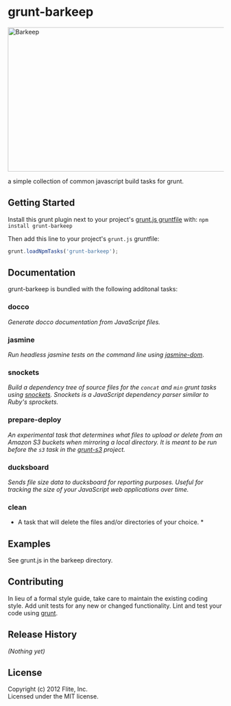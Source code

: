 # grunt-barkeep

<img src="http://bit.ly/wAqCqY" alt="Barkeep" title="Barkeep" height="336" width="535"/>

a simple collection of common javascript build tasks for grunt.

## Getting Started
Install this grunt plugin next to your project's [grunt.js gruntfile][getting_started] with: `npm install grunt-barkeep`

Then add this line to your project's `grunt.js` gruntfile:

```javascript
grunt.loadNpmTasks('grunt-barkeep');
```

[grunt]: https://github.com/cowboy/grunt
[getting_started]: https://github.com/cowboy/grunt/blob/master/docs/getting_started.md

## Documentation

grunt-barkeep is bundled with the following additonal tasks:

### docco
*Generate docco documentation from JavaScript files.*

### jasmine
*Run headless jasmine tests on the command line using [jasmine-dom](https://github.com/andrewpmckenzie/node-jasmine-dom)*.

### snockets
*Build a dependency tree of source files for the `concat` and `min` grunt tasks using [snockets](https://github.com/TrevorBurnham/snockets). Snockets is a JavaScript dependency parser similar to Ruby's sprockets.*

### prepare-deploy
*An experimental task that determines what files to upload or delete from an Amazon S3 buckets when mirroring a local directory. It is meant to be run before the `s3` task in the [grunt-s3](https://github.com/pifantastic/grunt-s3) project.*

### ducksboard
*Sends file size data to ducksboard for reporting purposes. Useful for tracking the size of your JavaScript web applications over time.*

### clean
* A task that will delete the files and/or directories of your choice. *

## Examples

See grunt.js in the barkeep directory.

## Contributing
In lieu of a formal style guide, take care to maintain the existing coding style. Add unit tests for any new or changed functionality. Lint and test your code using [grunt][grunt].

## Release History
_(Nothing yet)_

## License
Copyright (c) 2012 Flite, Inc.  
Licensed under the MIT license.